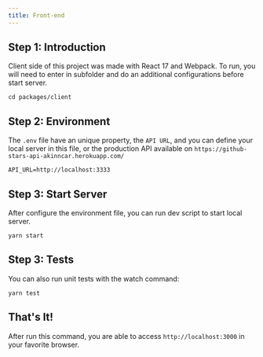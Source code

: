 ```yaml
---
title: Front-end
---
```


## Step 1: Introduction

Client side of this project was made with React 17 and Webpack. To run, you will need to enter in subfolder and do an additional configurations before start server.

```shell
cd packages/client
```

## Step 2: Environment

The `.env` file have an unique property, the `API URL`, and you can define your local server in this file, or the production API available on `https://github-stars-api-akinncar.herokuapp.com/`

```
API_URL=http://localhost:3333
```

## Step 3: Start Server

After configure the environment file, you can run dev script to start local server.

```shell
yarn start
```

## Step 3: Tests

You can also run unit tests with the watch command:

```shell
yarn test
```

## That's It!

After run this command, you are able to access `http://localhost:3000` in your favorite browser.
